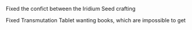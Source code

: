 Fixed the confict between the Iridium Seed crafting 

Fixed Transmutation Tablet wanting books, which are impossible to get
